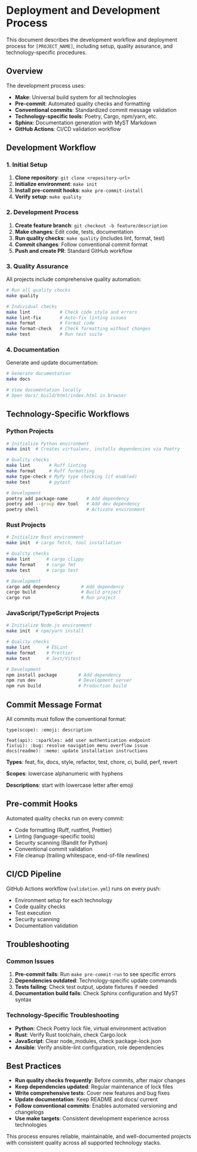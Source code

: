 # Deployment and Development Process

This document describes the development workflow and deployment process for `[PROJECT_NAME]`, including setup, quality assurance, and technology-specific procedures.

## Overview

The development process uses:

- **Make**: Universal build system for all technologies
- **Pre-commit**: Automated quality checks and formatting
- **Conventional commits**: Standardized commit message validation
- **Technology-specific tools**: Poetry, Cargo, npm/yarn, etc.
- **Sphinx**: Documentation generation with MyST Markdown
- **GitHub Actions**: CI/CD validation workflow

## Development Workflow

### 1. Initial Setup

1. **Clone repository**: `git clone <repository-url>`
2. **Initialize environment**: `make init`
3. **Install pre-commit hooks**: `make pre-commit-install`
4. **Verify setup**: `make quality`

### 2. Development Process

1. **Create feature branch**: `git checkout -b feature/description`
2. **Make changes**: Edit code, tests, documentation
3. **Run quality checks**: `make quality` (includes lint, format, test)
4. **Commit changes**: Follow conventional commit format
5. **Push and create PR**: Standard GitHub workflow

### 3. Quality Assurance

All projects include comprehensive quality automation:

```bash
# Run all quality checks
make quality

# Individual checks
make lint           # Check code style and errors
make lint-fix       # Auto-fix linting issues
make format         # Format code
make format-check   # Check formatting without changes
make test           # Run test suite
```

### 4. Documentation

Generate and update documentation:

```bash
# Generate documentation
make docs

# View documentation locally
# Open docs/_build/html/index.html in browser
```

## Technology-Specific Workflows

### Python Projects

```bash
# Initialize Python environment
make init  # Creates virtualenv, installs dependencies via Poetry

# Quality checks
make lint       # Ruff linting
make format     # Ruff formatting
make type-check # MyPy type checking (if enabled)
make test       # pytest

# Development
poetry add package-name       # Add dependency
poetry add --group dev tool   # Add dev dependency
poetry shell                  # Activate environment
```

### Rust Projects

```bash
# Initialize Rust environment
make init  # cargo fetch, tool installation

# Quality checks
make lint      # cargo clippy
make format    # cargo fmt
make test      # cargo test

# Development
cargo add dependency        # Add dependency
cargo build                 # Build project
cargo run                   # Run project
```

### JavaScript/TypeScript Projects

```bash
# Initialize Node.js environment
make init  # npm/yarn install

# Quality checks
make lint      # ESLint
make format    # Prettier
make test      # Jest/Vitest

# Development
npm install package        # Add dependency
npm run dev                # Development server
npm run build              # Production build
```

## Commit Message Format

All commits must follow the conventional format:

```text
type(scope): :emoji: description

feat(api): :sparkles: add user authentication endpoint
fix(ui): :bug: resolve navigation menu overflow issue
docs(readme): :memo: update installation instructions
```

**Types**: feat, fix, docs, style, refactor, test, chore, ci, build, perf, revert

**Scopes**: lowercase alphanumeric with hyphens

**Descriptions**: start with lowercase letter after emoji

## Pre-commit Hooks

Automated quality checks run on every commit:

- Code formatting (Ruff, rustfmt, Prettier)
- Linting (language-specific tools)
- Security scanning (Bandit for Python)
- Conventional commit validation
- File cleanup (trailing whitespace, end-of-file newlines)

## CI/CD Pipeline

GitHub Actions workflow (`validation.yml`) runs on every push:

- Environment setup for each technology
- Code quality checks
- Test execution
- Security scanning
- Documentation validation

## Troubleshooting

### Common Issues

1. **Pre-commit fails**: Run `make pre-commit-run` to see specific errors
2. **Dependencies outdated**: Technology-specific update commands
3. **Tests failing**: Check test output, update fixtures if needed
4. **Documentation build fails**: Check Sphinx configuration and MyST syntax

### Technology-Specific Troubleshooting

- **Python**: Check Poetry lock file, virtual environment activation
- **Rust**: Verify Rust toolchain, check Cargo.lock
- **JavaScript**: Clear node_modules, check package-lock.json
- **Ansible**: Verify ansible-lint configuration, role dependencies

## Best Practices

- **Run quality checks frequently**: Before commits, after major changes
- **Keep dependencies updated**: Regular maintenance of lock files
- **Write comprehensive tests**: Cover new features and bug fixes
- **Update documentation**: Keep README and docs/ current
- **Follow conventional commits**: Enables automated versioning and changelogs
- **Use make targets**: Consistent development experience across technologies

This process ensures reliable, maintainable, and well-documented projects with consistent quality across all supported technology stacks.

